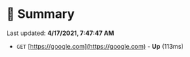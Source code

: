 # 📖 Summary
Last updated: **4/17/2021, 7:47:47 AM**

- `GET` [https://google.com](https://google.com) - **Up** (113ms)
